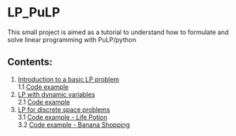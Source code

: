 # LP_PuLP
This small project is aimed as a tutorial to understand how to formulate and solve linear programming with PuLP/python

## Contents:
1. [Introduction to a basic LP problem](https://github.com/t3pleni9/LP_PuLP/blob/master/Docs/LP_1_pulp_basic_example.md)  
1.1 [Code example](https://github.com/t3pleni9/LP_PuLP/blob/master/Example/basic_example_1.py)  
2. [LP with dynamic variables](https://github.com/t3pleni9/LP_PuLP/blob/master/Docs/LP_2_with_dynamic_variables.md)  
2.1 [Code example](https://github.com/t3pleni9/LP_PuLP/blob/master/Example/pulp_with_dataframes.py)
3. [LP for discrete space problems](https://github.com/t3pleni9/LP_PuLP/blob/master/Docs/room_visit_game.md)  
3.1 [Code example - Life Potion](https://github.com/t3pleni9/LP_PuLP/blob/master/Example/room_visit.py)  
3.2 [Code example - Banana Shopping](https://github.com/t3pleni9/LP_PuLP/blob/master/Example/banana.py)
